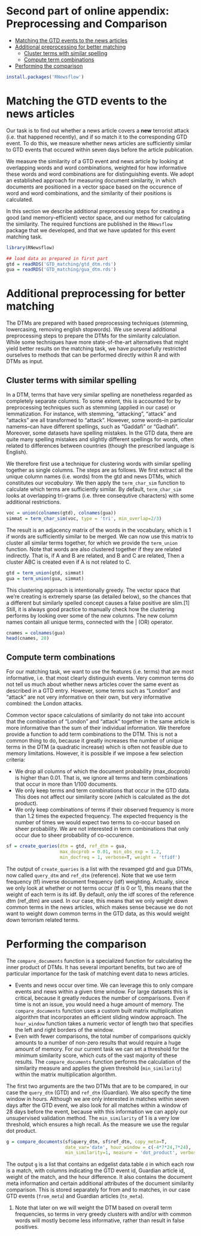 Second part of online appendix: Preprocessing and Comparison
================

  - [Matching the GTD events to the news
    articles](#matching-the-gtd-events-to-the-news-articles)
  - [Additional preprocessing for better
    matching](#additional-preprocessing-for-better-matching)
      - [Cluster terms with similar
        spelling](#cluster-terms-with-similar-spelling)
      - [Compute term combinations](#compute-term-combinations)
  - [Performing the comparison](#performing-the-comparison)

``` r
install.packages('RNewsflow')
```

# Matching the GTD events to the news articles

Our task is to find out whether a news article covers a **new**
terrorist attack (i.e. that happened recently), and if so match it to
the corresponding GTD event. To do this, we measure whether news
articles are sufficiently similar to GTD events that occured within
seven days before the article publication.

We measure the similarity of a GTD event and news article by looking at
overlapping words and word combinations, weighted for how informative
these words and word combinations are for distinguishing events. We
adopt an established approach for measuring document similarity, in
which documents are positioned in a vector space based on the occurence
of word and word combinations, and the similarity of their positions is
calculated.

In this section we describe additional preprocessing steps for creating
a good (and memory-efficient) vector space, and our method for
calculating the similarity. The required functions are published in the
`RNewsflow` package that we developed, and that we have updated for this
event matching task.

``` r
library(RNewsflow)
```

``` r
## load data as prepared in first part
gtd = readRDS('GTD_matching/gtd_dtm.rds')
gua = readRDS('GTD_matching/gua_dtm.rds')
```

# Additional preprocessing for better matching

The DTMs are prepared with based preprocessing techniques (stemming,
lowercasing, removing english stopwords). We use several additional
preprocessing steps to prepare the DTMs for the similarity calculation.
While some techniques have more state-of-the-art alternatives that might
yield better results on the matching task, we have purposefully
restricted ourselves to methods that can be performed directly within R
and with DTMs as input.

## Cluster terms with similar spelling

In a DTM, terms that have very similar spelling are nonetheless regarded
as completely separate columns. To some extent, this is accounted for by
preprocessing techniques such as stemming (applied in our case) or
lemmatization. For instance, with stemming, “attacking”, “attack” and
“attacks” are all transformed to “attack”. However, some words–in
particular namems–can have different spellings, such as “Gaddafi” or
“Gadhafi”. Moreover, some datasets have spelling mistakes. In the GTD
data, there are quite many spelling mistakes and slightly different
spellings for words, often related to differences between countries
(though the prescribed language is English).

We therefore first use a technique for clustering words with similar
spelling together as single columns. The steps are as follows. We first
extract all the unique column names (i.e. words) from the gtd and news
DTMs, which constitutes our *vocabulary*. We then apply the
`term_char_sim` function to calculate which terms are sufficiently
similar. By default, `term_char_sim` looks at overlapping tri-grams
(i.e. three consequtive characters) with some additional restrictions.

``` r
voc = union(colnames(gtd), colnames(gua))  
simmat = term_char_sim(voc, type = 'tri', min_overlap=2/3)
```

The result is an adjacency matrix of the words in the vocabulary, which
is 1 if words are sufficiently similar to be merged. We can now use this
matrix to cluster all similar terms together, for which we provide the
`term_union` function. Note that words are also clustered together if
they are related indirectly. That is, if A and B are related, and B and
C are related, Then a cluster ABC is created even if A is not related to
C.

``` r
gtd = term_union(gtd, simmat)               
gua = term_union(gua, simmat)               
```

This clustering approach is intentionally greedy. The vector space that
we’re creating is extremely sparse (as detailed below), so the chances
that a different but similarly spelled concept causes a false positive
are slim.\[1\] Still, it is always good practice to manually check how
the clustering performs by looking over some of the new columns. The new
column names contain all unique terms, connected with the | (OR)
operator.

``` r
cnames = colnames(gua)    
head(cnames, 20)    
```

## Compute term combinations

For our matching task, we want to use the features (i.e. terms) that are
most informative, i.e. that most clearly distinguish events. Very common
terms do not tell us much about whether news articles cover the same
event as described in a GTD entry. However, some terms such as “London”
and “attack” are not very informative on their own, but very informative
combined: the London attacks.

Common vector space calculations of similarity do not take into account
that the combination of “London” and “attack” together in the same
article is more informative than the sum of their individual
information. We therefore provide a function to add term combinations to
the DTM. This is not a common thing to do, because it greatly increases
the number of unique terms in the DTM (a quadratic increase) which is
often not feasible due to memory limitations. However, it is possible if
we impose a few selection criteria:

  - We drop all columns of which the document probability (max\_docprob)
    is higher than 0.01. That is, we ignore all terms and term
    combinations that occur in more than 1/100 documents.
  - We only keep terms and term combinations that occur in the GTD data.
    This does not affect our similarity score (which is calculated as
    the dot product).
  - We only keep combinations of terms if their observed frequency is
    more than 1.2 times the expected frequency. The expected frequency
    is the number of times we would expect two terms to co-occur based
    on sheer probability. We are not interested in term combinations
    that only occur due to sheer probability of co-occurence.

<!-- end list -->

``` r
sf = create_queries(dtm = gtd, ref_dtm = gua, 
                    max_docprob = 0.01, min_obs_exp = 1.2, 
                    min_docfreq = 1, verbose=T, weight = 'tfidf')
```

The output of `create_queries` is a list with the revamped gtd and gua
DTMs, now called `query_dtm` and `ref_dtm` (reference). Note that we use
term frequency (tf) inverse document frequency (idf) weighting.
Actually, since we only look at whether or not terms occur (tf is 0 or
1), this means that the weight of each term is its idf. By default, only
the idf scores of the reference dtm (ref\_dtm) are used. In our case,
this means that we only weight down common terms in the news articles,
which makes sense because we do not want to weight down common terms in
the GTD data, as this would weight down terrorism related terms.

# Performing the comparison

The `compare_documents` function is a specialized function for
calculating the inner product of DTMs. It has several important
benefits, but two are of particular importance for the task of matching
event data to news articles.

  - Events and news occur over time. We can leverage this to only
    compare events and news within a given time window. For large
    datasets this is critical, because it greatly reduces the number of
    comparisons. Even if time is not an issue, you would need a huge
    amount of memory. The `compare_documents` function uses a custom
    built matrix multiplication algorithm that incorporates an efficient
    sliding window approach. The `hour_window` function takes a numeric
    vector of length two that specifies the left and right borders of
    the window.
  - Even with fewer comparisons, the total number of comparisons quickly
    amounts to a number of non-zero results that would require a huge
    amount of memory. For our current task we can set a threshold for
    the minimum similarity score, which cuts of the vast majority of
    these results. The `compare_documents` function performs the
    calculation of the similarity measure and applies the given
    threshold (`min_similarity`) within the matrix multiplication
    algorithm.

The first two arguments are the two DTMs that are to be compared, in our
case the `query_dtm` (GTD) and `ref_dtm` (Guardian). We also specify the
time window in hours. Although we are only interested in matches within
seven days after the GTD event, we also look for all matches within a
window of 28 days before the event, because with this information we can
apply our unsupervised validation method. The `min_similarity` of 1 is a
very low threshold, which ensures a high recall. As the measure we use
the regular dot product.

``` r
g = compare_documents(sf$query_dtm, sf$ref_dtm, copy_meta=T, 
                      date_var='date', hour_window = c(-4*7*24,7*24), 
                      min_similarity=1, measure = 'dot_product', verbose=T)
```

The output `g` is a list that contains an edgelist data.table `d` in
which each row is a match, with columns indicating the GTD event id,
Guardian article id, weight of the match, and the hour difference. It
also contains the document meta information and certain additional
attributes of the document similarity comparison. This is stored
separately for from and to matches, in our case GTD events (`from_meta`)
and Guardian articles (`to_meta`).

1.  Note that later on we will weight the DTM based on overall term
    frequencies, so terms in very greedy clusters with and/or with
    common words will mostly become less informative, rather than result
    in false positives.
